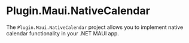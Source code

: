 # Plugin.Maui.NativeCalendar

The `Plugin.Maui.NativeCalendar` project allows you to implement native calendar functionality in your .NET MAUI app.